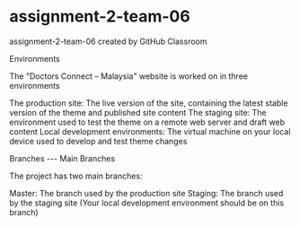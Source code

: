 # assignment-2-team-06

assignment-2-team-06 created by GitHub Classroom

Environments

The "Doctors Connect – Malaysia" website is worked on in three environments

The production site:
The live version of the site, containing the latest stable version of the theme and published site content
The staging site: 
The environment used to test the theme on a remote web server and draft web content
Local development environments: 
The virtual machine on your local device used to develop and test theme changes

Branches --- Main Branches

The project has two main branches:

Master: The branch used by the production site
Staging: The branch used by the staging site (Your local development environment should be on this branch)
